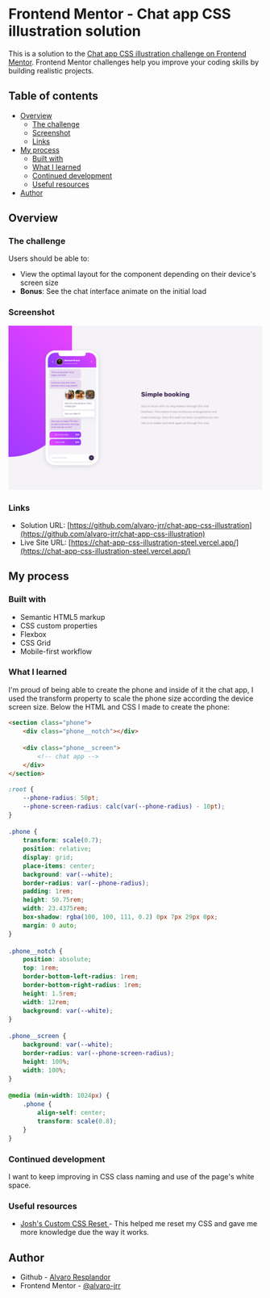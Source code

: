 # Frontend Mentor - Chat app CSS illustration solution

This is a solution to the [Chat app CSS illustration challenge on Frontend Mentor](https://www.frontendmentor.io/challenges/chat-app-css-illustration-O5auMkFqY). Frontend Mentor challenges help you improve your coding skills by building realistic projects.

## Table of contents

-   [Overview](#overview)
    -   [The challenge](#the-challenge)
    -   [Screenshot](#screenshot)
    -   [Links](#links)
-   [My process](#my-process)
    -   [Built with](#built-with)
    -   [What I learned](#what-i-learned)
    -   [Continued development](#continued-development)
    -   [Useful resources](#useful-resources)
-   [Author](#author)

## Overview

### The challenge

Users should be able to:

-   View the optimal layout for the component depending on their device's screen size
-   **Bonus**: See the chat interface animate on the initial load

### Screenshot

![Chat App Css Illustration](./screenshot.png)

### Links

-   Solution URL: [https://github.com/alvaro-jrr/chat-app-css-illustration](https://github.com/alvaro-jrr/chat-app-css-illustration)
-   Live Site URL: [https://chat-app-css-illustration-steel.vercel.app/](https://chat-app-css-illustration-steel.vercel.app/)

## My process

### Built with

-   Semantic HTML5 markup
-   CSS custom properties
-   Flexbox
-   CSS Grid
-   Mobile-first workflow

### What I learned

I'm proud of being able to create the phone and inside of it the chat app, I used the transform property to scale the phone size according the device screen size. Below the HTML and CSS I made to create the phone:

```html
<section class="phone">
	<div class="phone__notch"></div>

	<div class="phone__screen">
		<!-- chat app -->
	</div>
</section>
```

```css
:root {
	--phone-radius: 50pt;
	--phone-screen-radius: calc(var(--phone-radius) - 10pt);
}

.phone {
	transform: scale(0.7);
	position: relative;
	display: grid;
	place-items: center;
	background: var(--white);
	border-radius: var(--phone-radius);
	padding: 1rem;
	height: 50.75rem;
	width: 23.4375rem;
	box-shadow: rgba(100, 100, 111, 0.2) 0px 7px 29px 0px;
	margin: 0 auto;
}

.phone__notch {
	position: absolute;
	top: 1rem;
	border-bottom-left-radius: 1rem;
	border-bottom-right-radius: 1rem;
	height: 1.5rem;
	width: 12rem;
	background: var(--white);
}

.phone__screen {
	background: var(--white);
	border-radius: var(--phone-screen-radius);
	height: 100%;
	width: 100%;
}

@media (min-width: 1024px) {
	.phone {
		align-self: center;
		transform: scale(0.8);
	}
}
```

### Continued development

I want to keep improving in CSS class naming and use of the page's white space.

### Useful resources

-   [Josh's Custom CSS Reset ](https://www.joshwcomeau.com/css/custom-css-reset/) - This helped me reset my CSS and gave me more knowledge due the way it works.

## Author

-   Github - [Alvaro Resplandor](https://github.com/alvaro-jrr)
-   Frontend Mentor - [@alvaro-jrr](https://www.frontendmentor.io/profile/alvaro-jrr)
